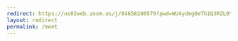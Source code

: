 ```yaml
---
redirect: https://us02web.zoom.us/j/84658280579?pwd=WU4ydmg0eTh1Q3RZL0Y1RmRDWEJydz09
layout: redirect
permalink: /meet
---
```

